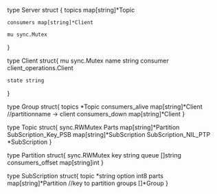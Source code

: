 type Server struct {
	topics map[string]*Topic

	consumers map[string]*Client

	mu sync.Mutex
}

type Client struct{
	mu sync.Mutex
	name string
	consumer client_operations.Client

	state string
}

type Group struct{
	topics *Topic
	consumers_alive map[string]*Client   //partitionname -> client
	consumers_down  map[string]*Client
}

type Topic struct{
	sync.RWMutex
	Parts map[string]*Partition
	SubScription_Key_PSB map[string]*SubScription
	SubScription_NIL_PTP *SubScription
}

type Partition struct{
	sync.RWMutex
	key string
	queue []string
	consumers_offset map[string]int
}

type SubScription struct{
	topic *string
	option int8
	parts map[string]*Partition   //key to partition
	groups []*Group
}